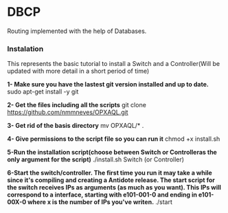 # DBCP

Routing implemented with the help of Databases.

### Instalation

This represents the basic tutorial to install a Switch and a Controller(Will be updated with more detail in a short period of time)

**1- Make sure you have the lastest git version installed and up to date.**
sudo apt-get install -y git

**2- Get the files including all the scripts**
git clone https://github.com/nmmneves/OPXAQL.git

**3- Get rid of the basis directory**
mv OPXAQL/* .

**4- Give permissions to the script file so you can run it**
chmod +x install.sh

**5-Run the installation script(choose between Switch or Controlleras the only argument for the script)**
./install.sh Switch (or Controller)

**6-Start the switch/controller. The first time you run it may take a while since it's compiling and creating a Antidote release.
The start script for the switch receives IPs as arguments (as much as you want). This IPs will correspond to a interface, starting
with e101-001-0 and ending in e101-00X-0 where x is the number of IPs you've writen.**
./start


